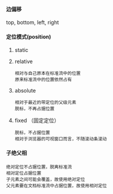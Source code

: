 #### 边偏移

top, bottom, left, right

#### 定位模式(position)

1. static

2. relative

   ```
   相对与自己原本在标准流中的位置
   原来标准流中的位置依然占有
   ```

3. absolute

   ```
   相对于最近的带定位的父级元素
   脱标，不再占据位置
   ```

4. fixed （固定定位）

   ```
   脱标，不占据位置
   相对于浏览器的可视窗口而言，不随滚动条滚动
   ```

   







#### 子绝父相

```
绝对定位不占据位置，脱离标准流
相对定位占据位置
子元素之间可能会覆盖，故使用绝对定位
父元素要在文档标准流中占据位置，故使用相对定位
```

